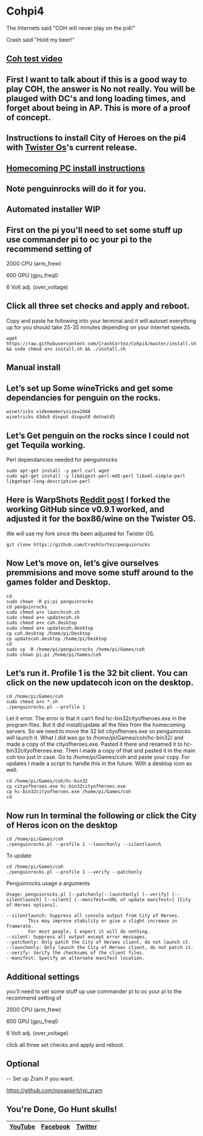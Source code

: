 # Cohpi4
The Internets said "COH will never play on the pi4!"

Crash said "Hold my beer!"

[Coh test video](https://youtu.be/G2BuxxW0Z2o)
---
First I want to talk about if this is a good way to play COH, the answer is No not really. You will be plauged with DC's and long loading times, and forget about being in AP. This is more of a proof of concept.
--


Instructions to install City of Heroes on the pi4 with [Twister Os](https://twisteros.com/)'s current release.
--
[Homecoming PC install instructions](https://score.savecoh.com/index.php/topic,372.msg1733.html#msg1733)
--
Note penguinrocks will do it for you. 
--
## Automated installer WIP 



First on the pi you'll need to set some stuff up use commander pi to oc your pi to the recommend setting of
--
2000 CPU (arm_frew)

600 GPU (gpu_freq0

6 Volt adj. (over_voltage)

Click all three set checks and apply and reboot.
--

Copy and paste he following into your terminal and it will autoset everything up for you should take 25-35 minutes depending on your internet speeds.
```
wget https://raw.githubusercontent.com/CrashCortez/Cohpi4/master/install.sh && sudo chmod a+x install.sh && ./install.sh
```


## Manual install 

Let’s set up Some wineTricks and get some dependancies for penguin on the rocks. 
--
```
winetricks videomemorysize=2048
winetricks d3dx9 dinput dinput8 dotnet45
```
Let’s Get penguin on the rocks since I could not get Tequila working. 
--

Perl dependancies needed for penguinrocks

```
sudo apt-get install -y perl curl wget
sudo apt-get install -y libdigest-perl-md5-perl libxml-simple-perl libgetopt-long-descriptive-perl
```
Here is WarpShots [Reddit post](https://www.google.com/amp/s/amp.reddit.com/r/Cityofheroes/comments/bip4e2/new_linux_commandline_launcher_penguin_on_the/) I forked the working GitHub since v0.9.1 worked, and adjusted it for the box86/wine on the Twister OS.
--
We will use my fork since itts been adjusted for Twister OS.
```
git clone https://github.com/CrashCortez/penguinrocks
```

Now Let’s move on, let’s give ourselves premmisions and move some stuff around to the games folder and Desktop.
--
```
cd
sudo chown -R pi:pi penguinrocks
cd penguinrocks
sudo chmod a+x launchcoh.sh
sudo chmod a+x updatecoh.sh
sudo chmod a+x coh.desktop
sudo chmod a+x updatecoh.desktop
cp coh.desktop /home/pi/Desktop
cp updatecoh.desktop /home/pi/Desktop
cd
sudo cp -R /home/pi/penguinrocks /home/pi/Games/coh 
sudo chown pi:pi /home/pi/Games/coh
```
Let’s run it. Profile 1 is the 32 bit client. You can click on the new updatecoh icon on the desktop.
--
```
cd /home/pi/Games/coh
sudo chmod a+x *.sh
./penguinrocks.pl --profile 1
```
Let it error. The error is that it can’t find hc-bin32cityofheroes.exe in the program files. But it did install/update all the files from the homecoming servers. So we need to move the 32 bit cityofheroes.exe so penguinrocks will launch it. What I did was go to /home/pi/Games/coh/hc-bin32/ and made a copy of the cityofheroes.exe. Pasted it there and renamed it to hc-bin32cityofheroes.exe. Then I made a copy of that and pasted it in the main coh too just in case. Go to /home/pi/Games/coh and paste your copy. For updates I made a script to handle this in the future. With a desktop icon as well. 
```
cd /home/pi/Games/coh/hc-bin32
cp cityofheroes.exe hc-bin32cityofheroes.exe
cp hc-bin32cityofheroes.exe /home/pi/Games/coh
cd
```

Now run In terminal the following or click the City of Heros icon on the desktop
--
```
cd /home/pi/Games/coh
./penguinrocks.pl --profile 1 --launchonly --silentlaunch 
```
To update
```
cd /home/pi/Games/coh
./penguinrocks.pl --profile 1 --verify --patchonly
```
Penguinrocks usage a arguments
```
Usage: penguinrocks.pl [--patchonly|--launchonly] [--verify] [--silentlaunch] [--silent] [--manifest=<URL of update manifest>] [City of Heroes options].

--silentlaunch: Suppress all console output from City of Heroes.
        This may improve stability or give a slight increase in framerate.
        For most people, I expect it will do nothing.
--silent: Suppress all output except error messages.
--patchonly: Only patch the City of Heroes client, do not launch it.
--launchonly: Only launch the City of Heroes client, do not patch it.
--verify: Verify the checksums of the client files.
--manifest: Specify an alternate manifest location.
```

Additional settings 
--

you'll need to set some stuff up use commander pi to oc your pi to the recommend setting of

2000 CPU (arm_frew)

600 GPU (gpu_freq0

6 Volt adj. (over_voltage)

click all three set checks and apply and reboot.


## Optional
--
Set up Zram if you want. 

https://github.com/novaspirit/rpi_zram

## You're Done, Go Hunt skulls!

| [YouTube](https://www.youtube.com/channel/UCwnTzGTRsNpen-2Nz38yGAQ) | [Facebook](https://www.facebook.com/crash.cortez.75) | [Twitter](https://twitter.com/CrashGaming14) |
| --- | --- | --- |

